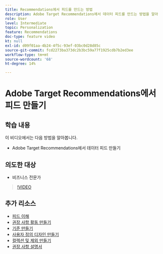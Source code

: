 ```yaml
---
title: Recommendations에서 피드를 만드는 방법
description: Adobe Target Recommendations에서 데이터 피드를 만드는 방법을 알아봅니다
role: User
level: Intermediate
topic: Personalization
feature: Recommendations
doc-type: feature video
kt: null
exl-id: d09f01aa-4b24-4f5c-93ef-03bc0d28d85c
source-git-commit: fcd2273ba373dc2b3bc59a77f1925cdb7b2ed3ee
workflow-type: tm+mt
source-wordcount: '68'
ht-degree: 14%

---
```


# Adobe Target Recommendations에서 피드 만들기

## 학습 내용

이 비디오에서는 다음 방법을 알아봅니다.

* Adobe Target Recommendations에서 데이터 피드 만들기

## 의도한 대상

* 비즈니스 전문가

>[!VIDEO](https://video.tv.adobe.com/v/27696?quality=12)

## 추가 리소스

* [피드 이해](understanding-feeds.md)
* [권장 사항 활동 만들기](create-a-recommendations-activity.md)
* [기준 만들기](create-criteria.md)
* [사용자 정의 디자인 만들기](create-custom-designs.md)
* [컬렉션 및 제외 만들기](create-collections-and-exclusions.md)
* [권장 사항 설명서](https://experienceleague.adobe.com/docs/target/using/recommendations/recommendations.html?lang=en)
